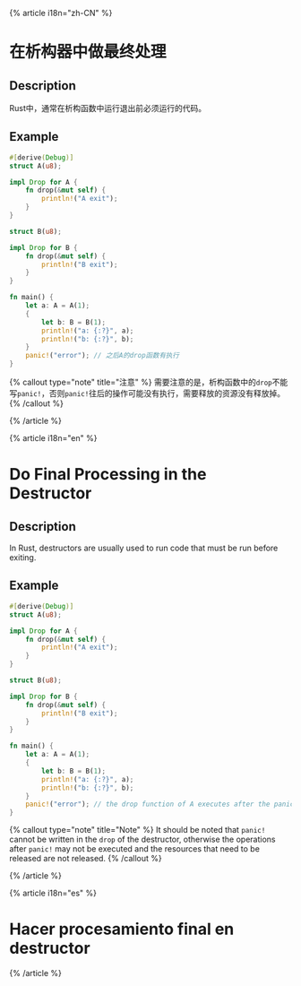 {% article i18n="zh-CN" %}

# 在析构器中做最终处理

## Description

Rust中，通常在析构函数中运行退出前必须运行的代码。

## Example

```rust
#[derive(Debug)]
struct A(u8);

impl Drop for A {
    fn drop(&mut self) {
        println!("A exit");
    }
}

struct B(u8);

impl Drop for B {
    fn drop(&mut self) {
        println!("B exit");
    }
}

fn main() {
    let a: A = A(1);
    {
        let b: B = B(1);
        println!("a: {:?}", a);
        println!("b: {:?}", b);
    }
    panic!("error"); // 之后A的drop函数有执行
}
```

{% callout type="note" title="注意" %}
需要注意的是，析构函数中的`drop`不能写`panic!`，否则`panic!`往后的操作可能没有执行，需要释放的资源没有释放掉。
{% /callout %}

{% /article %}

{% article i18n="en" %}

# Do Final Processing in the Destructor

## Description

In Rust, destructors are usually used to run code that must be run before exiting.

## Example

```rust
#[derive(Debug)]
struct A(u8);

impl Drop for A {
    fn drop(&mut self) {
        println!("A exit");
    }
}

struct B(u8);

impl Drop for B {
    fn drop(&mut self) {
        println!("B exit");
    }
}

fn main() {
    let a: A = A(1);
    {
        let b: B = B(1);
        println!("a: {:?}", a);
        println!("b: {:?}", b);
    }
    panic!("error"); // the drop function of A executes after the panic!
}
```

{% callout type="note" title="Note" %}
It should be noted that `panic!` cannot be written in the `drop` of the destructor, otherwise the operations after `panic!` may not be executed and the resources that need to be released are not released.
{% /callout %}

{% /article %}

{% article i18n="es" %}

# Hacer procesamiento final en destructor

{% /article %}